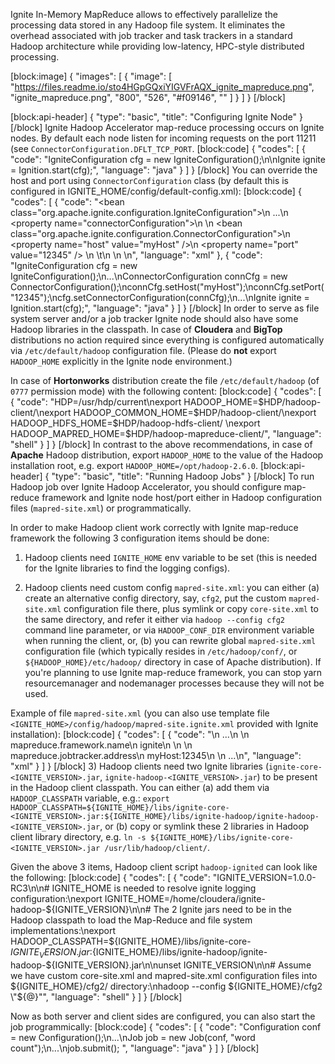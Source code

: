 Ignite In-Memory MapReduce allows to effectively parallelize the processing data stored in any Hadoop file system. It eliminates the overhead associated with job tracker and task trackers in a standard Hadoop architecture while providing low-latency, HPC-style distributed processing.

[block:image]
{
  "images": [
    {
      "image": [
        "https://files.readme.io/sto4HGpGQxiYIGVFrAQX_ignite_mapreduce.png",
        "ignite_mapreduce.png",
        "800",
        "526",
        "#f09146",
        ""
      ]
    }
  ]
}
[/block]

[block:api-header]
{
  "type": "basic",
  "title": "Configuring Ignite Node"
}
[/block]
Ignite Hadoop Accelerator map-reduce processing occurs on Ignite nodes. 
By default each node listen for incoming requests on the port 11211 (see `ConnectorConfiguration.DFLT_TCP_PORT`. 
[block:code]
{
  "codes": [
    {
      "code": "IgniteConfiguration cfg = new IgniteConfiguration();\n\nIgnite ignite = Ignition.start(cfg);",
      "language": "java"
    }
  ]
}
[/block]
You can override the host and port using `ConnectorConfiguration` class (by default this is configured in IGNITE_HOME/config/default-config.xml):
[block:code]
{
  "codes": [
    {
      "code": "<bean class=\"org.apache.ignite.configuration.IgniteConfiguration\">\n  ...\n  <property name=\"connectorConfiguration\">\n    <list>\n      <bean class=\"org.apache.ignite.configuration.ConnectorConfiguration\">\n        <property name=\"host\" value=\"myHost\" />\n        <property name=\"port\" value=\"12345\" />        \n    \t</bean>\n    </list>    \n  </property>\n</bean>",
      "language": "xml"
    },
    {
      "code": "IgniteConfiguration cfg = new IgniteConfiguration();\n...\nConnectorConfiguration connCfg = new ConnectorConfiguration();\nconnCfg.setHost(\"myHost\");\nconnCfg.setPort(\"12345\");\ncfg.setConnectorConfiguration(connCfg);\n...\nIgnite ignite = Ignition.start(cfg);",
      "language": "java"
    }
  ]
}
[/block]
In order to serve as file system server and/or a job tracker Ignite node should also have some Hadoop libraries in the classpath. 
In case of **Cloudera** and **BigTop** distributions no action required since everything is configured automatically via `/etc/default/hadoop` configuration file. (Please do **not** export `HADOOP_HOME` explicitly in the Ignite node environment.)

In case of **Hortonworks** distribution create the file `/etc/default/hadoop` (of `0777` permission mode) with the following content:
[block:code]
{
  "codes": [
    {
      "code": "HDP=/usr/hdp/current\nexport HADOOP_HOME=$HDP/hadoop-client/\nexport HADOOP_COMMON_HOME=$HDP/hadoop-client/\nexport HADOOP_HDFS_HOME=$HDP/hadoop-hdfs-client/ \nexport HADOOP_MAPRED_HOME=$HDP/hadoop-mapreduce-client/",
      "language": "shell"
    }
  ]
}
[/block]
In contrast to the above recommendations, in case of **Apache** Hadoop distribution, export `HADOOP_HOME` to the value of the Hadoop installation root, e.g. export  `HADOOP_HOME=/opt/hadoop-2.6.0`.
[block:api-header]
{
  "type": "basic",
  "title": "Running Hadoop Jobs"
}
[/block]
To run Hadoop job over Ignite Hadoop Accelerator, you should configure map-reduce framework and Ignite node host/port either in Hadoop configuration files (`mapred-site.xml`) or programmatically. 

In order to make Hadoop client work correctly with Ignite map-reduce framework the following 3 configuration items should be done:

1) Hadoop clients need `IGNITE_HOME` env variable to be set (this is needed for the Ignite libraries to find the logging configs).
    
2) Hadoop clients need custom config `mapred-site.xml`: 
you can either (a) create an alternative config directory, say, `cfg2`, put the custom `mapred-site.xml` configuration file there, plus symlink or copy `core-site.xml` to the same directory,  and refer it either via `hadoop --config cfg2` command line parameter, or via `HADOOP_CONF_DIR` environment variable when running the client, or, (b) you can rewrite global `mapred-site.xml` configuration file (which typically resides in `/etc/hadoop/conf/`, or `${HADOOP_HOME}/etc/hadoop/` directory in case of Apache distribution). If you're planning to use Ignite map-reduce framework, you can stop yarn  resourcemanager and nodemanager processes because they will not be used.

Example of file `mapred-site.xml` (you can also use template file `<IGNITE_HOME>/config/hadoop/mapred-site.ignite.xml` provided with Ignite installation):
[block:code]
{
  "codes": [
    {
      "code": "<configuration>\n  ...\n  <property>\n    <name>mapreduce.framework.name</name>\n    <value>ignite</value>\n  </property>\n  <property>\n    <name>mapreduce.jobtracker.address</name>\n    <value>myHost:12345</value>\n  </property>\n  ...\n</configuration>",
      "language": "xml"
    }
  ]
}
[/block]
3) Hadoop clients need two Ignite libraries (`ignite-core-<IGNITE_VERSION>.jar`, `ignite-hadoop-<IGNITE_VERSION>.jar`) to be present in the Hadoop client classpath. You can either (a) add them via `HADOOP_CLASSPATH` variable, e.g.: 
`export HADOOP_CLASSPATH=${IGNITE_HOME}/libs/ignite-core-<IGNITE_VERSION>.jar:${IGNITE_HOME}/libs/ignite-hadoop/ignite-hadoop-<IGNITE_VERSION>.jar`, or (b) copy or symlink these 2 libraries in Hadoop client library directory, e.g. `ln -s ${IGNITE_HOME}/libs/ignite-core-<IGNITE_VERSION>.jar /usr/lib/hadoop/client/`.


Given the above 3 items, Hadoop client script `hadoop-ignited` can look like the following:
[block:code]
{
  "codes": [
    {
      "code": "IGNITE_VERSION=1.0.0-RC3\n\n# IGNITE_HOME is needed to resolve ignite logging configuration:\nexport IGNITE_HOME=/home/cloudera/ignite-hadoop-${IGNITE_VERSION}\n\n# The 2 Ignite jars need to be in the Hadoop classpath to load the Map-Reduce and file system implementations:\nexport HADOOP_CLASSPATH=${IGNITE_HOME}/libs/ignite-core-${IGNITE_VERSION}.jar:${IGNITE_HOME}/libs/ignite-hadoop/ignite-hadoop-${IGNITE_VERSION}.jar\n\nunset IGNITE_VERSION\n\n# Assume we have custom core-site.xml and mapred-site.xml configuration files into ${IGNITE_HOME}/cfg2/ directory:\nhadoop --config ${IGNITE_HOME}/cfg2 \"${@}\"",
      "language": "shell"
    }
  ]
}
[/block]

Now as both server and client sides are configured, you can also start the job programmically:
[block:code]
{
  "codes": [
    {
      "code": "Configuration conf = new Configuration();\n...\nJob job = new Job(conf, \"word count\");\n...\njob.submit();  ",
      "language": "java"
    }
  ]
}
[/block]